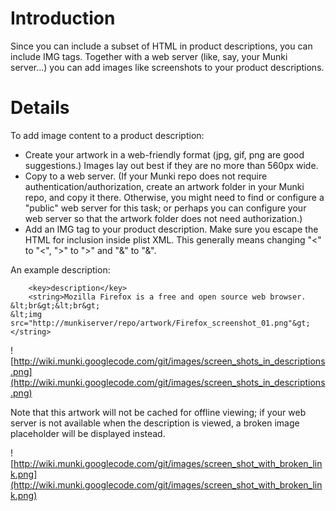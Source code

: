 # Introduction #

Since you can include a subset of HTML in product descriptions, you can include IMG tags.
Together with a web server (like, say, your Munki server...) you can add images like screenshots to your product descriptions.

# Details #

To add image content to a product description:

  * Create your artwork in a web-friendly format (jpg, gif, png are good suggestions.) Images lay out best if they are no more than 560px wide.
  * Copy to a web server. (If your Munki repo does not require authentication/authorization, create an artwork folder in your Munki repo, and copy it there. Otherwise, you might need to find or configure a "public" web server for this task; or perhaps you can configure your web server so that the artwork folder does not need authorization.)
  * Add an IMG tag to your product description. Make sure you escape the HTML for inclusion inside plist XML. This generally means changing "<" to "&lt;", ">" to "&gt;" and "&" to "&amp;".

An example description:

```
	<key>description</key>
	<string>Mozilla Firefox is a free and open source web browser.
&lt;br&gt;&lt;br&gt;
&lt;img src="http://munkiserver/repo/artwork/Firefox_screenshot_01.png"&gt;</string>
```

![http://wiki.munki.googlecode.com/git/images/screen_shots_in_descriptions.png](http://wiki.munki.googlecode.com/git/images/screen_shots_in_descriptions.png)

Note that this artwork will not be cached for offline viewing; if your web server is not available when the description is viewed, a broken image placeholder will be displayed instead.

![http://wiki.munki.googlecode.com/git/images/screen_shot_with_broken_link.png](http://wiki.munki.googlecode.com/git/images/screen_shot_with_broken_link.png)